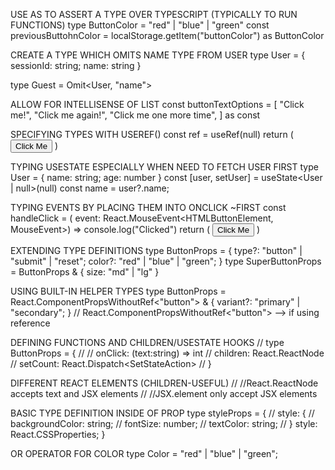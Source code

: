 USE AS TO ASSERT A TYPE OVER TYPESCRIPT (TYPICALLY TO RUN FUNCTIONS)
type ButtonColor = "red" | "blue" | "green"
const previousButtohnColor = localStorage.getItem("buttonColor") as ButtonColor

CREATE A TYPE WHICH OMITS NAME TYPE FROM USER
type User = {
    sessionId: string;
    name: string
}

type Guest = Omit<User, "name">

ALLOW FOR INTELLISENSE OF LIST
const buttonTextOptions = [
    "Click me!",
    "Click me again!",
    "Click me one more time",
] as const

SPECIFYING TYPES WITH USEREF()
const ref = useRef<HTMLButtonElement>(null)
    return (
        <button ref={ref}>
            Click Me
        </button>
    )

TYPING USESTATE ESPECIALLY WHEN NEED TO FETCH USER FIRST
type User = {
    name: string;
    age: number
}
const [user, setUser] = useState<User | null>(null)
const name = user?.name;

TYPING EVENTS BY PLACING THEM INTO ONCLICK ~FIRST
const handleClick = (
        event: React.MouseEvent<HTMLButtonElement, MouseEvent>) =>
        console.log("Clicked")
    return (
        <button
            onClick={handleClick}
        >
            Click Me
        </button>
    )

EXTENDING TYPE DEFINITIONS
type ButtonProps = {
    type?: "button" | "submit" | "reset";
    color?: "red" | "blue" | "green";
}
type SuperButtonProps = ButtonProps & {
    size: "md" | "lg"
}

USING BUILT-IN HELPER TYPES
type ButtonProps = React.ComponentPropsWithoutRef<"button"> & {
    variant?: "primary" | "secondary";
}
// React.ComponentPropsWithoutRef<"button"> --> if using reference

DEFINING FUNCTIONS AND CHILDREN/USESTATE HOOKS
// type ButtonProps = {
//     // onClick: (text:string) => int
//     children: React.ReactNode
//     setCount: React.Dispatch<SetStateAction<number>>
// }

DIFFERENT REACT ELEMENTS (CHILDREN-USEFUL)
// //React.ReactNode accepts text and JSX elements
// //JSX.element only accept JSX elements

BASIC TYPE DEFINITION INSIDE OF PROP
type styleProps = {
    // style: {
    //     backgroundColor: string;
    //     fontSize: number;
    //     textColor: string;
    // }
    style: React.CSSProperties;
}

OR OPERATOR FOR COLOR
type Color = "red" | "blue" | "green";
